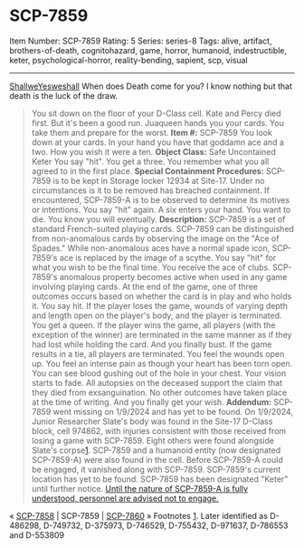 # SCP-7859
Item Number: SCP-7859
Rating: 5
Series: series-8
Tags: alive, artifact, brothers-of-death, cognitohazard, game, horror, humanoid, indestructible, keter, psychological-horror, reality-bending, sapient, scp, visual

---

[ShallweYesweshall](javascript:;)
When does Death come for you?
I know nothing but that death is the luck of the draw.
> You sit down on the floor of your D-Class cell. Kate and Percy died first. But it's been a good run. Juaqueen hands you your cards. You take them and prepare for the worst.
**Item #:** SCP-7859
> You look down at your cards. In your hand you have that goddamn ace and a two. How you wish it were a ten.
**Object Class:** Safe Uncontained Keter
> You say "hit". You get a three. You remember what you all agreed to in the first place.
**Special Containment Procedures:** SCP-7859 is to be kept in Storage locker 12934 at Site-17. Under no circumstances is it to be removed has breached containment. If encountered, SCP-7859-A is to be observed to determine its motives or intentions.
> You say "hit" again. A six enters your hand. You want to die. You know you will eventually.
**Description:** SCP-7859 is a set of standard French-suited playing cards. SCP-7859 can be distinguished from non-anomalous cards by observing the image on the "Ace of Spades." While non-anomalous aces have a normal spade icon, SCP-7859's ace is replaced by the image of a scythe.
> You say "hit" for what you wish to be the final time. You receive the ace of clubs.
SCP-7859's anomalous property becomes active when used in any game involving playing cards. At the end of the game, one of three outcomes occurs based on whether the card is in play and who holds it.
> You say hit.
If the player loses the game, wounds of varying depth and length open on the player's body, and the player is terminated.
> You get a queen.
If the player wins the game, all players (with the exception of the winner) are terminated in the same manner as if they had lost while holding the card.
> And you finally bust.
If the game results in a tie, all players are terminated.
> You feel the wounds open up. You feel an intense pain as though your heart has been torn open. You can see blood gushing out of the hole in your chest. Your vision starts to fade.
All autopsies on the deceased support the claim that they died from exsanguination. No other outcomes have taken place at the time of writing.
> And you finally get your wish.
**Addendum:**
SCP-7859 went missing on 1/9/2024 and has yet to be found. On 1/9/2024, Junior Researcher Slate's body was found in the Site-17 D-Class block, cell 974862, with injuries consistent with those received from losing a game with SCP-7859. Eight others were found alongside Slate's corpse[1](javascript:;). SCP-7859 and a humanoid entity (now designated SCP-7859-A) were also found in the cell. Before SCP-7859-A could be engaged, it vanished along with SCP-7859. SCP-7859's current location has yet to be found. SCP-7859 has been designated "Keter" until further notice. [Until the nature of SCP-7859-A is fully understood, personnel are advised not to engage.](https://scp-wiki.wikidot.com/local--files/scp-7859/Next-Round)
  

« [SCP-7858](/scp-7858) | SCP-7859 | [SCP-7860](/scp-7860) »
Footnotes
[1](javascript:;). Later identified as D-486298, D-749732, D-375973, D-746529, D-755432, D-971637, D-786553 and D-553809
